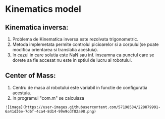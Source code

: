 # Kinematics model

## Kinematica inversa:

  1. Problema de Kinematica inversa este rezolvata trigonometric. 
  2. Metoda implemetata permite controlul picioarelor si a corpului(se poate modifica orientarea si translatia acestuia).
  3. In cazul in care solutia este NaN sau inf. inseamna ca punctul care se dorete sa fie accesat nu este in sptiul de lucru al robotului.

## Center of Mass:

  1. Centru de masa al robotului este variabil in functie de configuratia acestuia.
  2. In programul "com.m" se calculaza 
  
    ![image](https://user-images.githubusercontent.com/57198584/228879991-6a41d36e-7d6f-4ca4-8d14-99e9cdf82a98.png)

